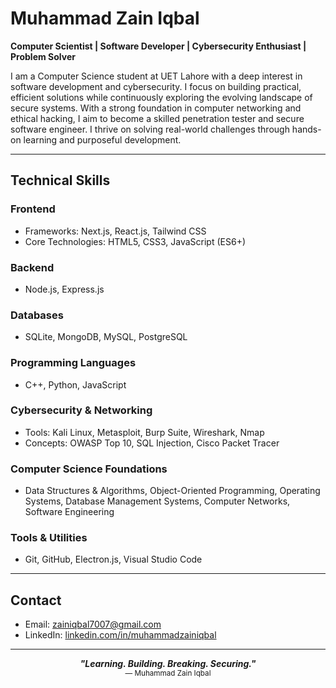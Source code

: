 # Muhammad Zain Iqbal

**Computer Scientist | Software Developer | Cybersecurity Enthusiast | Problem Solver**

I am a Computer Science student at UET Lahore with a deep interest in software development and cybersecurity. I focus on building practical, efficient solutions while continuously exploring the evolving landscape of secure systems. With a strong foundation in computer networking and ethical hacking, I aim to become a skilled penetration tester and secure software engineer. I thrive on solving real-world challenges through hands-on learning and purposeful development.

---

## Technical Skills

### Frontend
- Frameworks: Next.js, React.js, Tailwind CSS
- Core Technologies: HTML5, CSS3, JavaScript (ES6+)

### Backend
- Node.js, Express.js

### Databases
- SQLite, MongoDB, MySQL, PostgreSQL

### Programming Languages
- C++, Python, JavaScript

### Cybersecurity & Networking
- Tools: Kali Linux, Metasploit, Burp Suite, Wireshark, Nmap
- Concepts: OWASP Top 10, SQL Injection, Cisco Packet Tracer

### Computer Science Foundations
- Data Structures & Algorithms, Object-Oriented Programming, Operating Systems, Database Management Systems, Computer Networks, Software Engineering

### Tools & Utilities
- Git, GitHub, Electron.js, Visual Studio Code

---

## Contact

- Email:    [zainiqbal7007@gmail.com](mailto:zainiqbal7007@gmail.com)
- LinkedIn: [linkedin.com/in/muhammadzainiqbal](https://www.linkedin.com/in/muhammadzainiqbal)

---

<p align="center">
  <strong><em>"Learning. Building. Breaking. Securing."</em></strong><br>
  <sub>— Muhammad Zain Iqbal</sub>
</p>
